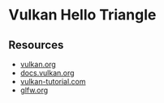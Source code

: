# Vulkan Hello Triangle

## Resources

- [vulkan.org](https://vulkan.org)
- [docs.vulkan.org](https://docs.vulkan.org)
- [vulkan-tutorial.com](https://vulkan-tutorial.com)
- [glfw.org](https://www.glfw.org)

